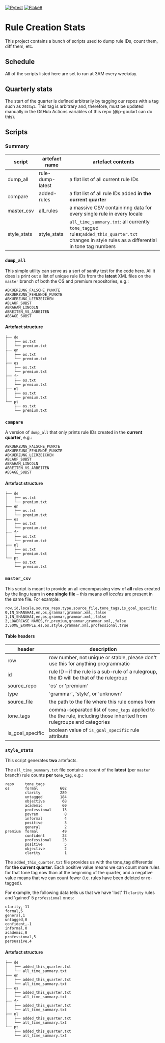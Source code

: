 [![Pytest](https://github.com/languagetooler-gmbh/rule-creation-stats/actions/workflows/pytest.yml/badge.svg)](https://github.com/languagetooler-gmbh/rule-creation-stats/actions/workflows/pytest.yml)
[![Flake8](https://github.com/p-goulart/rule-id-dump/actions/workflows/flake8.yml/badge.svg)](https://github.com/p-goulart/rule-id-dump/actions/workflows/flake8.yml)

# Rule Creation Stats
This project contains a bunch of scripts used to dump rule IDs, count them, diff them, etc.

## Schedule
All of the scripts listed here are set to run at 3AM every weekday.

## Quarterly stats
The start of the quarter is defined arbitrarily by tagging our repos with a tag such as `2023q1`. This tag is arbitrary and, therefore, must be updated manually in the GitHub Actions variables of this repo (@p-goulart can do this).

## Scripts
### Summary

|script|artefact name|artefact contents|
|---|---|---|
|dump_all|rule-dump-latest|a flat list of all current rule IDs|
|compare|added-rules|a flat list of all rule IDs added **in the current quarter**|
|master_csv|all_rules|a massive CSV containinng data for every single rule in every locale|
|style_stats|style_stats|`all_time_summary.txt`: all currently `tone_tag`ged rules;`added_this_quarter.txt` changes in style rules as a differential in tone tag numbers|

### `dump_all`

This simple utility can serve as a sort of sanity test for the code here. All it does is print out a list of unique rule IDs from the **latest** XML files on the `master` branch of both the OS and premium repositories, e.g.:

```
ABKUERZUNG_FALSCHE_PUNKTE
ABKUERZUNG_FEHLENDE_PUNKTE
ABKUERZUNG_LEERZEICHEN
ABLAUF_SUBST
ABRAHAM_LINCOLN
ABREITEN_VS_ARBEITEN
ABSAGE_SUBST
```

#### Artefact structure

```
├── de
│   ├── os.txt
│   └── premium.txt
├── en
│   ├── os.txt
│   └── premium.txt
├── es
│   ├── os.txt
│   └── premium.txt
├── fr
│   ├── os.txt
│   └── premium.txt
├── nl
│   ├── os.txt
│   └── premium.txt
└── pt
    ├── os.txt
    └── premium.txt
```

### `compare`

A version of `dump_all` that only prints rule IDs created in the **current quarter**, e.g.:

```
ABKUERZUNG_FALSCHE_PUNKTE
ABKUERZUNG_FEHLENDE_PUNKTE
ABKUERZUNG_LEERZEICHEN
ABLAUF_SUBST
ABRAHAM_LINCOLN
ABREITEN_VS_ARBEITEN
ABSAGE_SUBST
```


#### Artefact structure

```
├── de
│   ├── os.txt
│   └── premium.txt
├── en
│   ├── os.txt
│   └── premium.txt
├── es
│   ├── os.txt
│   └── premium.txt
├── fr
│   ├── os.txt
│   └── premium.txt
├── nl
│   ├── os.txt
│   └── premium.txt
└── pt
    ├── os.txt
    └── premium.txt
```

### `master_csv`

This script is meant to provide an all-encompassing view of **all** rules created by the lingu team in **one single file** – this means *all locales* are present in the same file. For example:

```csv
row,id,locale,source_repo,type,source_file,tone_tags,is_goal_specific
0,IN_SHANGHAI,en,os,grammar,grammar.xml,,false
1,IN_SHANGHAI,en,os,grammar,grammar.xml,,false
2,LOWERCASE_NAMES,fr,premium,grammar,grammar.xml,,false
3,SOME_EXAMPLE,es,os,style,grammar.xml,professional,true
```

#### Table headers

|header|description|
|---|---|
|row|row number, not unique or stable, please don't use this for anything programmatic|
|id|rule ID – if the rule is a sub-rule of a rulegroup, the ID will be that of the rulegroup|
|source_repo|'os' or 'premium'|
|type|'grammar', 'style', or 'unknown'|
|source_file|the path to the file where this rule comes from|
|tone_tags|comma-separated list of `tone_tags` applied to the the rule, including those inherited from rulegroups and categories|
|is_goal_specific|boolean value of `is_goal_specific` rule attribute|


### `style_stats`

This script generates **two** artefacts.

The `all_time_summary.txt` file contains a count of the **latest** (per `master` branch) rule counts **per `tone_tag`**, e.g.:

```
repo     tone_tags   
os       formal          602
         clarity         289
         untagged        184
         objective        68
         academic         60
         professional     13
         povrem            8
         informal          4
         positive          3
         general           2
premium  formal           49
         confident        23
         professional     23
         positive          5
         objective         2
         clarity           1
```

The `added_this_quarter.txt` file provides us with the tone_tag differential for **the current quarter**. Each positive value means we can count more rules for that tone tag now than at the beginning of the quarter, and a negative value means that we can count fewer (i.e. rules have been deleted or re-tagged).

For example, the following data tells us that we have 'lost' 11 `clarity` rules and 'gained' 5 `professional` ones:

```
clarity,-11
formal,5
general,1
untagged,0
confident,-1
informal,0
academic,0
professional,5
persuasive,4
```

#### Artefact structure

```
├── de
│   ├── added_this_quarter.txt
│   └── all_time_summary.txt
├── en
│   ├── added_this_quarter.txt
│   └── all_time_summary.txt
├── es
│   ├── added_this_quarter.txt
│   └── all_time_summary.txt
├── fr
│   ├── added_this_quarter.txt
│   └── all_time_summary.txt
├── nl
│   ├── added_this_quarter.txt
│   └── all_time_summary.txt
└── pt
    ├── added_this_quarter.txt
    └── all_time_summary.txt
```
